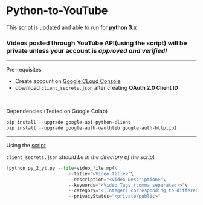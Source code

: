 # Python-to-YouTube

This script is updated and able to run for **python 3.x**
### Videos posted through YouTube API(using the script) will be private unless your account is _**approved and verified!**_
<hr>

Pre-requisites
* Create account on [Google CLoud Console](https://console.cloud.google.com/)
* download `client_secrets.json` after creating **OAuth 2.0 Client ID**

<br>

Dependencies
(Tested on Google Colab)
```python
pip install --upgrade google-api-python-client
pip install --upgrade google-auth-oauthlib google-auth-httplib2
```

<hr>

Using the [script](https://github.com/rish-hyun/py-2-yt/blob/main/py_2_yt.py)

`client_secrets.json` _should be in the directory of the script_
```python
!python py_2_yt.py --file=video_file.mp4\
                       --title="<Video Title>"\
                       --description="<Video Description>"\
                       --keywords="<Video Tags (comma separated)>"\
                       --category="<(Integer) corresponding to different categories>"\
                       --privacyStatus="<private/public>"
```
